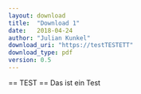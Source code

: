 ```yaml
---
layout: download
title:  "Download 1"
date:   2018-04-24
author: "Julian Kunkel"
download_uri: "https://testTESTETT"
download_type: pdf
version: 0.5
---
```


== TEST ==
Das ist ein Test
